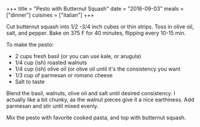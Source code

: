 +++
title = "Pesto with Butternut Squash"
date = "2016-09-03"
meals = ["dinner"]
cuisines = ["italian"]
+++

Cut butternut squash into 1/2 -3/4 inch cubes or thin strips. Toss in olive oil, salt, and pepper. Bake on 375 F for 40 minutes, flipping every 10-15 min. 

To make the pesto: 

* 2 cups fresh basil (or you can use kale, or arugula)
* 1/4 cup (ish) roasted walnuts
* 1/4 cup (ish) olive oil (or olive oil until it's the consistency you want
* 1/3 cup of parmesan or romano cheese
* Salt to taste

Blend the basil, walnuts, olive oil and salt until desired consistency. I actually like a bit chunky, as the walnut pieces give it a nice earthiness. Add parmesan and stir until mixed evenly. 

Mix the pesto with favorite cooked pasta, and top with butternut squash. 
